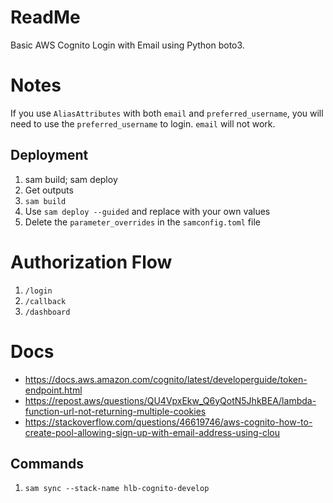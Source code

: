 # ReadMe

Basic AWS Cognito Login with Email using Python boto3.

# Notes
If you use `AliasAttributes` with both `email` and `preferred_username`, you will need to use the `preferred_username` to login. `email` will not work.

## Deployment
1. sam build; sam deploy
2. Get outputs
3. `sam build`
4. Use `sam deploy --guided` and replace with your own values
5. Delete the `parameter_overrides` in the `samconfig.toml` file

# Authorization Flow
1. `/login`
2. `/callback`
3. `/dashboard`

# Docs
- https://docs.aws.amazon.com/cognito/latest/developerguide/token-endpoint.html
- https://repost.aws/questions/QU4VpxEkw_Q6yQotN5JhkBEA/lambda-function-url-not-returning-multiple-cookies
- https://stackoverflow.com/questions/46619746/aws-cognito-how-to-create-pool-allowing-sign-up-with-email-address-using-clou

## Commands
1. `sam sync --stack-name hlb-cognito-develop`
